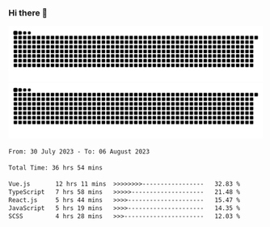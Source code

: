 ### Hi there 👋

![GitHub Snake Light](https://raw.githubusercontent.com/jichangee/jichangee/output/github-snake.svg#gh-light-mode-only)
![GitHub Snake dark](https://raw.githubusercontent.com/jichangee/jichangee/output/github-snake-dark.svg#gh-dark-mode-only)

<!--START_SECTION:waka-->

```all_time
From: 30 July 2023 - To: 06 August 2023

Total Time: 36 hrs 54 mins

Vue.js       12 hrs 11 mins  >>>>>>>>-----------------   32.83 %
TypeScript   7 hrs 58 mins   >>>>>--------------------   21.48 %
React.js     5 hrs 44 mins   >>>>---------------------   15.47 %
JavaScript   5 hrs 19 mins   >>>>---------------------   14.35 %
SCSS         4 hrs 28 mins   >>>----------------------   12.03 %
```

<!--END_SECTION:waka-->

<!--
![GitHub Snake Light](github-snake.svg#gh-light-mode-only)
![GitHub Snake dark](github-snake-dark.svg#gh-dark-mode-only)
-->

<!--
**jichangee/jichangee** is a ✨ _special_ ✨ repository because its `README.md` (this file) appears on your GitHub profile.

Here are some ideas to get you started:

- 🔭 I’m currently working on ...
- 🌱 I’m currently learning ...
- 👯 I’m looking to collaborate on ...
- 🤔 I’m looking for help with ...
- 💬 Ask me about ...
- 📫 How to reach me: ...
- 😄 Pronouns: ...
- ⚡ Fun fact: ...
-->
